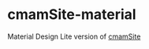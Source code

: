 # cmamSite-material

Material Design Lite version of [cmamSite](https://github.com/ericball1/cmamSite/)
